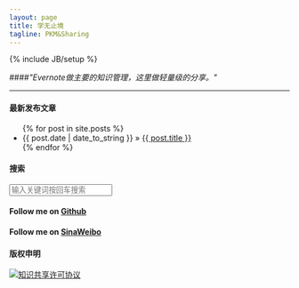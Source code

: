 ```yaml
---
layout: page
title: 学无止境
tagline: PKM&Sharing
---
```

{% include JB/setup %}

####*"Evernote做主要的知识管理，这里做轻量级的分享。"*	

---
<div class="row">
  <div class="span8">
  <h4>最新发布文章</h4> 	
  <ul class="posts">
  {% for post in site.posts %}
  <li><span>{{ post.date | date_to_string }}</span> &raquo; <a href="{{ BASE_PATH }}{{ post.url }}">{{ post.title }}</a></li>
  {% endfor %}
  </ul>
  </div>

  <div class="span4">
  <form action="/search/">
  <h4>搜索</h4>
  <p><input type="search" name="q" placeholder="输入关键词按回车搜索" /></p>
  </form>
  <h4>Follow me on <a href="https://github.com/wayneyuan">Github</a></h4>
  <h4>Follow me on <a href="http://weibo.com/wayneyuan">SinaWeibo</a></h4>
  <h4>版权申明</h4>
  <p><a rel="license" href="http://creativecommons.org/licenses/by-nc-nd/2.5/cn/" target="_blank" class="hide-target-icon" title="本站(博客)作品全部采用知识共享署名-非商业性使用-禁止演绎 2.5 中国大陆许可协议进行许可。转载请通知作者并注明出处。"><img alt="知识共享许可协议" src="http://i.creativecommons.org/l/by-nc-nd/2.5/cn/88x31.png" /></a></p>
  </div>

</div>
